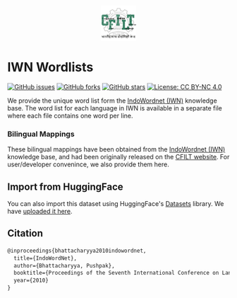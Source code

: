 <p align="center"><img src="logo.jpg" alt="logo" width="80" height="80"/></p>

# IWN Wordlists

[![GitHub issues](https://img.shields.io/github/issues/cfiltnlp/IWN-WordLists?style=flat-square)](https://github.com/cfiltnlp/IWN-WordLists/issues)
[![GitHub forks](https://img.shields.io/github/forks/cfiltnlp/IWN-WordLists?style=flat-square)](https://github.com/cfiltnlp/IWN-WordLists/network)
[![GitHub stars](https://img.shields.io/github/stars/cfiltnlp/IWN-WordLists?style=flat-square)](https://github.com/cfiltnlp/IWN-WordLists/stargazers)
[![License: CC BY-NC 4.0](https://img.shields.io/badge/License-CC%20BY--NC%20--SA%204.0-orange.svg)](https://creativecommons.org/licenses/by-nc-sa/4.0/) 

We provide the unique word list form the [IndoWordnet (IWN)](https://www.cfilt.iitb.ac.in/indowordnet/) knowledge base. The word list for each language in IWN is available in a separate file where each file contains one word per line.

### Bilingual Mappings

These bilingual mappings have been obtained from the [IndoWordnet (IWN)](https://www.cfilt.iitb.ac.in/indowordnet/) knowledge base, and had been originally released on the [CFILT website](https://www.cfilt.iitb.ac.in/Downloads.html). For user/developer convenince, we also provide them here. 
## Import from HuggingFace

You can also import this dataset using HuggingFace's [Datasets](https://huggingface.co/datasets) library. We have [uploaded it here](https://huggingface.co/datasets/cfilt/iwn_wordlists).

## Citation
```latex
@inproceedings{bhattacharyya2010indowordnet,
  title={IndoWordNet},
  author={Bhattacharyya, Pushpak},
  booktitle={Proceedings of the Seventh International Conference on Language Resources and Evaluation (LREC'10)},
  year={2010}
}
```